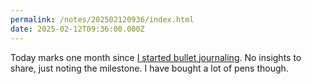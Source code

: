 ```yaml
---
permalink: /notes/202502120936/index.html
date: 2025-02-12T09:36:00.000Z
---
```


Today marks one month since [I started bullet journaling](https://rknight.me/blog/biting-the-bullet/). No insights to share, just noting the milestone. I have bought a lot of pens though.